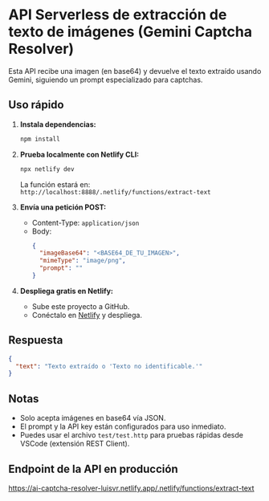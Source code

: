 # API Serverless de extracción de texto de imágenes (Gemini Captcha Resolver)

Esta API recibe una imagen (en base64) y devuelve el texto extraído usando Gemini, siguiendo un prompt especializado para captchas.

## Uso rápido

1. **Instala dependencias:**
   ```bash
   npm install
   ```

2. **Prueba localmente con Netlify CLI:**
   ```bash
   npx netlify dev
   ```
   La función estará en: `http://localhost:8888/.netlify/functions/extract-text`

3. **Envía una petición POST:**
   - Content-Type: `application/json`
   - Body:
     ```json
     {
       "imageBase64": "<BASE64_DE_TU_IMAGEN>",
       "mimeType": "image/png",
       "prompt": ""
     }
     ```

4. **Despliega gratis en Netlify:**
   - Sube este proyecto a GitHub.
   - Conéctalo en [Netlify](https://app.netlify.com/) y despliega.

## Respuesta
```json
{
  "text": "Texto extraído o 'Texto no identificable.'"
}
```

## Notas
- Solo acepta imágenes en base64 vía JSON.
- El prompt y la API key están configurados para uso inmediato.
- Puedes usar el archivo `test/test.http` para pruebas rápidas desde VSCode (extensión REST Client).

## Endpoint de la API en producción

https://ai-captcha-resolver-luisvr.netlify.app/.netlify/functions/extract-text
